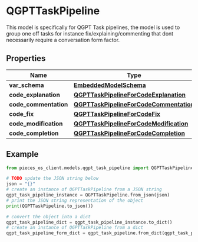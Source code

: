 # QGPTTaskPipeline

This model is specifically for QGPT Task pipelines, the model is used to group one off tasks for instance fix/explaining/commenting that dont necessarily require a conversation form factor.

## Properties

Name | Type | Description | Notes
------------ | ------------- | ------------- | -------------
**var_schema** | [**EmbeddedModelSchema**](EmbeddedModelSchema) |  | [optional] 
**code_explanation** | [**QGPTTaskPipelineForCodeExplanation**](QGPTTaskPipelineForCodeExplanation) |  | [optional] 
**code_commentation** | [**QGPTTaskPipelineForCodeCommentation**](QGPTTaskPipelineForCodeCommentation) |  | [optional] 
**code_fix** | [**QGPTTaskPipelineForCodeFix**](QGPTTaskPipelineForCodeFix) |  | [optional] 
**code_modification** | [**QGPTTaskPipelineForCodeModification**](QGPTTaskPipelineForCodeModification) |  | [optional] 
**code_completion** | [**QGPTTaskPipelineForCodeCompletion**](QGPTTaskPipelineForCodeCompletion) |  | [optional] 

## Example

```python
from pieces_os_client.models.qgpt_task_pipeline import QGPTTaskPipeline

# TODO update the JSON string below
json = "{}"
# create an instance of QGPTTaskPipeline from a JSON string
qgpt_task_pipeline_instance = QGPTTaskPipeline.from_json(json)
# print the JSON string representation of the object
print(QGPTTaskPipeline.to_json())

# convert the object into a dict
qgpt_task_pipeline_dict = qgpt_task_pipeline_instance.to_dict()
# create an instance of QGPTTaskPipeline from a dict
qgpt_task_pipeline_form_dict = qgpt_task_pipeline.from_dict(qgpt_task_pipeline_dict)
```


